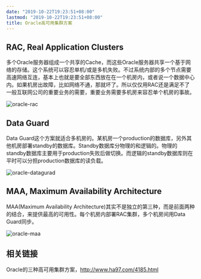 ```yaml
---
date: "2019-10-22T19:23:51+08:00"
lastmod: "2019-10-22T19:23:51+08:00"
title: Oracle高可用集群方案
---
```


## RAC,  Real Application Clusters ##

多个Oracle服务器组成一个共享的Cache，而这些Oracle服务器共享一个基于网络的存储。这个系统可以容忍单机/或是多机失败。不过系统内部的多个节点需要高速网络互连，基本上也就是要全部东西放在在一个机房内，或者说一个数据中心内。如果机房出故障，比如网络不通，那就坏了。所以仅仅用RAC还是满足不了一般互联网公司的重要业务的需要，重要业务需要多机房来容忍单个机房的事故。

![oracle-rac](/youzhilane/img/oracle-rac.jpg)

## Data Guard ##

Data Guard这个方案就适合多机房的。某机房一个production的数据库，另外其他机房部署standby的数据库。Standby数据库分物理的和逻辑的。物理的standby数据库主要用于production失败后做切换。而逻辑的standby数据库则在平时可以分担production数据库的读负载。

![oracle-datagurad](/youzhilane/img/oracle-datagurad.jpg)

## MAA, Maximum Availability Architecture ##

MAA(Maximum Availability Architecture)其实不是独立的第三种，而是前面两种的结合，来提供最高的可用性。每个机房内部署RAC集群，多个机房间用Data Guard同步。

![oracle-maa](/youzhilane/img/oracle-maa.jpg)

## 相关链接 ##

Oracle的三种高可用集群方案，http://www.ha97.com/4185.html